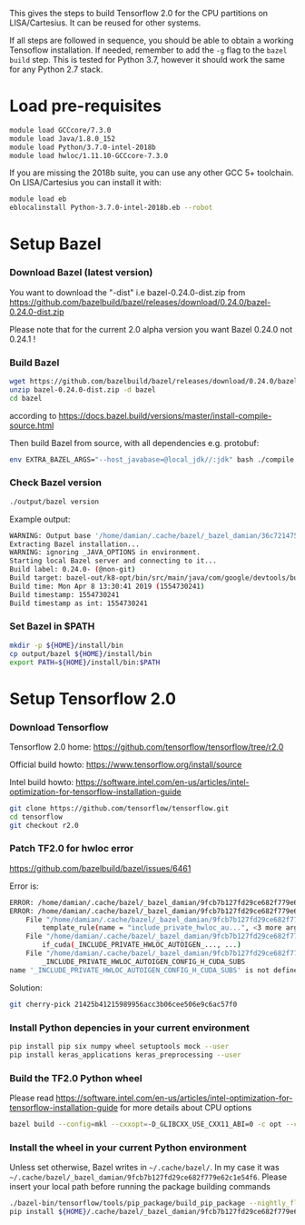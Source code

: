 This gives the steps to build Tensorflow 2.0 for the CPU partitions on LISA/Cartesius. It can be reused for other systems.

If all steps are followed in sequence, you should be able to obtain a working Tensoflow installation. If needed, remember to add the ```-g``` flag to the ```bazel build``` step. This is tested for Python 3.7, however it should work the same for any Python 2.7 stack.

# Load pre-requisites
```bash 
module load GCCcore/7.3.0
module load Java/1.8.0_152
module load Python/3.7.0-intel-2018b
module load hwloc/1.11.10-GCCcore-7.3.0
```

If you are missing the 2018b suite, you can use any other GCC 5+ toolchain. On LISA/Cartesius you can install it with:
```bash
module load eb
eblocalinstall Python-3.7.0-intel-2018b.eb --robot
```
# Setup Bazel

### Download Bazel (latest version)
You want to download the "-dist" i.e bazel-0.24.0-dist.zip from https://github.com/bazelbuild/bazel/releases/download/0.24.0/bazel-0.24.0-dist.zip

Please note that for the current 2.0 alpha version you want Bazel 0.24.0 not 0.24.1 !

### Build Bazel
```bash
wget https://github.com/bazelbuild/bazel/releases/download/0.24.0/bazel-0.24.0-dist.zip
unzip bazel-0.24.0-dist.zip -d bazel
cd bazel
``` 
according to https://docs.bazel.build/versions/master/install-compile-source.html

Then build Bazel from source, with all dependencies e.g. protobuf:
```bash
env EXTRA_BAZEL_ARGS="--host_javabase=@local_jdk//:jdk" bash ./compile.sh
```

### Check Bazel version
```bash
./output/bazel version
```
Example output:
```bash
WARNING: Output base '/home/damian/.cache/bazel/_bazel_damian/36c72147563d5a46d694a11cb3ab7984' is on NFS. This may lead to surprising failures and undetermined behavior.
Extracting Bazel installation...
WARNING: ignoring _JAVA_OPTIONS in environment.
Starting local Bazel server and connecting to it...
Build label: 0.24.0- (@non-git)
Build target: bazel-out/k8-opt/bin/src/main/java/com/google/devtools/build/lib/bazel/BazelServer_deploy.jar
Build time: Mon Apr 8 13:30:41 2019 (1554730241)
Build timestamp: 1554730241
Build timestamp as int: 1554730241
```

### Set Bazel in $PATH
```bash
mkdir -p ${HOME}/install/bin
cp output/bazel ${HOME}/install/bin
export PATH=${HOME}/install/bin:$PATH
```

# Setup Tensorflow 2.0

### Download Tensorflow
Tensorflow 2.0 home: https://github.com/tensorflow/tensorflow/tree/r2.0

Official build howto: https://www.tensorflow.org/install/source

Intel build howto: https://software.intel.com/en-us/articles/intel-optimization-for-tensorflow-installation-guide


```bash 
git clone https://github.com/tensorflow/tensorflow.git
cd tensorflow
git checkout r2.0
``` 

### Patch TF2.0 for hwloc error
https://github.com/bazelbuild/bazel/issues/6461

Error is:
```bash
ERROR: /home/damian/.cache/bazel/_bazel_damian/9fcb7b127fd29ce682f779e62c1e54f6/external/hwloc/BUILD.bazel:189:54: The `+` operator for dicts is deprecated and no longer supported. Please use the `update` method instead. You can temporarily enable the `+` operator by passing the flag --incompatible_disallow_dict_plus=false
ERROR: /home/damian/.cache/bazel/_bazel_damian/9fcb7b127fd29ce682f779e62c1e54f6/external/hwloc/BUILD.bazel:200:9: Traceback (most recent call last):
	File "/home/damian/.cache/bazel/_bazel_damian/9fcb7b127fd29ce682f779e62c1e54f6/external/hwloc/BUILD.bazel", line 195
		template_rule(name = "include_private_hwloc_au...", <3 more arguments>)
	File "/home/damian/.cache/bazel/_bazel_damian/9fcb7b127fd29ce682f779e62c1e54f6/external/hwloc/BUILD.bazel", line 199, in template_rule
		if_cuda(_INCLUDE_PRIVATE_HWLOC_AUTOIGEN_..., ...)
	File "/home/damian/.cache/bazel/_bazel_damian/9fcb7b127fd29ce682f779e62c1e54f6/external/hwloc/BUILD.bazel", line 200, in if_cuda
		_INCLUDE_PRIVATE_HWLOC_AUTOIGEN_CONFIG_H_CUDA_SUBS
name '_INCLUDE_PRIVATE_HWLOC_AUTOIGEN_CONFIG_H_CUDA_SUBS' is not defined
```

Solution:
```bash
git cherry-pick 21425b41215989956acc3b06cee506e9c6ac57f0
```

### Install Python depencies in your current environment
```bash
pip install pip six numpy wheel setuptools mock --user
pip install keras_applications keras_preprocessing --user
```

### Build the TF2.0 Python wheel
Please read https://software.intel.com/en-us/articles/intel-optimization-for-tensorflow-installation-guide for more details about CPU options

```bash
bazel build --config=mkl --cxxopt=-D_GLIBCXX_USE_CXX11_ABI=0 -c opt --copt=-mavx --copt=-mavx2 --copt=-mfma --copt=-O3 --copt=-mavx512f --copt=-mavx512pf --copt=-mavx512cd --copt=-mavx512er //tensorflow/tools/pip_package:build_pip_package
```

### Install the wheel in your current Python environment
Unless set otherwise, Bazel writes in ```~/.cache/bazel/```. In my case it was ```~/.cache/bazel/_bazel_damian/9fcb7b127fd29ce682f779e62c1e54f6```. Please insert your local path before running the package building commands
```bash
./bazel-bin/tensorflow/tools/pip_package/build_pip_package --nightly_flag ${HOME}/.cache/bazel/_bazel_damian/9fcb7b127fd29ce682f779e62c1e54f6
pip install ${HOME}/.cache/bazel/_bazel_damian/9fcb7b127fd29ce682f779e62c1e54f6/tf_nightly-2.0.0a0-cp37-cp37m-linux_x86_64.whl --user --force-reinstall
```

